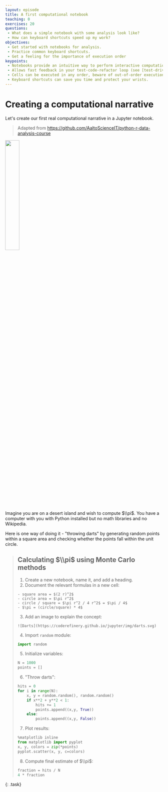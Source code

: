```yaml
---
layout: episode
title: A first computational notebook
teaching: 0
exercises: 20
questions:
 - What does a simple notebook with some analysis look like?
 - How can keyboard shortcuts speed up my work?
objectives:
 - Get started with notebooks for analysis.
 - Practice common keyboard shortcuts.
 - Get a feeling for the importance of execution order
keypoints:
 - Notebooks provide an intuitive way to perform interactive computational work.
 - Allows fast feedback in your test-code-refactor loop (see [test-driven development](https://en.wikipedia.org/wiki/Test-driven_development)).
 - Cells can be executed in any order, beware of out-of-order execution bugs!
 - Keyboard shortcuts can save you time and protect your wrists.
---
```


# Creating a computational narrative

Let's create our first real computational narrative in a Jupyter notebook.
> Adapted from https://github.com/AaltoScienceIT/python-r-data-analysis-course

<img src="{{ site.baseurl }}/img/pi_with_darts.png" width="30%">

Imagine you are on a desert island and wish to compute $\\pi$. 
You have a computer with you with Python installed but no 
math libraries and no Wikipedia.

Here is one way of doing it - "throwing darts" by generating 
random points within a square area and checking whether the points 
fall within the unit circle.

> ## Calculating $\\pi$ using Monte Carlo methods
> 
> 1. Create a new notebook, name it, and add a heading.
> 2. Document the relevant formulas in a new cell:
>  ```
>  - square area = $(2 r)^2$
>  - circle area = $\pi r^2$
>  - circle / square = $\pi r^2 / 4 r^2$ = $\pi / 4$
>  - $\pi = (circle/square) * 4$
>  ```
>
> 3. Add an image to explain the concept:
> ```
> ![Darts](https://coderefinery.github.io/jupyter/img/darts.svg)
> ```
>
> 4. Import `random` module:
> ```python
> import random
> ```
> 
> 5. Initialize variables:
> ```python
> N = 1000
> points = []
> ```
> 
> 6. "Throw darts":
> ```python
> hits = 0
> for i in range(N):
>     x, y = random.random(), random.random()
>     if x**2 + y**2 < 1:
>         hits += 1
>         points.append((x,y, True))
>     else:
>         points.append((x,y, False))
> ```
> 
> 7. Plot results:
> ```python
> %matplotlib inline
> from matplotlib import pyplot
> x, y, colors = zip(*points)
> pyplot.scatter(x, y, c=colors)
> ```
> 
> 8. Compute final estimate of $\\pi$:
> ```python
> fraction = hits / N
> 4 * fraction
> ```
{: .task}

